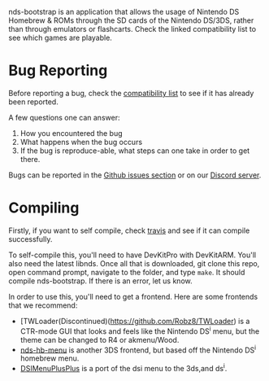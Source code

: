 nds-bootstrap is an application that allows the usage of Nintendo DS Homebrew & ROMs through the SD cards of the Nintendo DS/3DS, rather than through emulators or flashcarts. Check the linked compatibility list to see which games are playable.

# Bug Reporting

Before reporting a bug, check the [compatibility list](https://docs.google.com/spreadsheets/d/1M7MxYQzVhb4604esdvo57a7crSvbGzFIdotLW0bm0Co/edit?usp=sharing) to see if it has already been reported.

A few questions one can answer:
1) How you encountered the bug
2) What happens when the bug occurs
3) If the bug is reproduce-able, what steps can one take in order to get there. 

Bugs can be reported in the [Github issues section](https://github.com/ahezard/nds-bootstrap/issues) or on our [Discord server](https://discordapp.com/invite/7bxTQfZ).

# Compiling

Firstly, if you want to self compile, check [travis](https://travis-ci.org/ahezard/nds-bootstrap) and see if it can compile successfully.

To self-compile this, you'll need to have DevKitPro with DevKitARM. You'll also need the latest libnds. Once all that is downloaded, git clone this repo, open command prompt, navigate to the folder, and type `make`. It should compile nds-bootstrap. If there is an error, let us know.

In order to use this, you'll need to get a frontend. Here are some frontends that we recommend:
- [TWLoader(Discontinued)(https://github.com/Robz8/TWLoader) is a CTR-mode GUI that looks and feels like the Nintendo DS<sup>i</sup> menu, but the theme can be changed to R4 or akmenu/Wood.
- [nds-hb-menu](https://github.com/ahezard/nds-hb-menu/releases) is another 3DS frontend, but based off the Nintendo DS<sup>i</sup> homebrew menu.
- [DSIMenuPlusPlus](https://github.com/Robz8/SRLoader) is a port of the dsi menu to the 3ds,and ds<sup>i</sup>.

